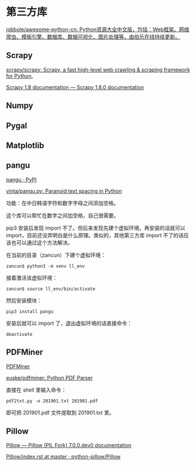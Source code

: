 # 第三方库

[jobbole/awesome-python-cn: Python资源大全中文版，包括：Web框架、网络爬虫、模板引擎、数据库、数据可视化、图片处理等，由伯乐在线持续更新。](https://github.com/jobbole/awesome-python-cn)

## Scrapy

[scrapy/scrapy: Scrapy, a fast high-level web crawling & scraping framework for Python.](https://github.com/scrapy/scrapy)

[Scrapy 1.8 documentation — Scrapy 1.8.0 documentation](https://docs.scrapy.org/en/latest/)

## Numpy

## Pygal

## Matplotlib

## pangu

[pangu · PyPI](https://pypi.org/project/pangu/)

[vinta/pangu.py: Paranoid text spacing in Python](https://github.com/vinta/pangu.py)

功能：在中日韩语字符和数字字母之间添加空格。

这个库可以帮忙在数字之间加空格，自己很需要。

pip3 安装后发现 import 不了。但后来发现先建个虚拟环境，再安装的话就可以 import，目前还没弄明白是什么原理。类似的，其他第三方库 import 不了的话应该也可以通过这个方法解决。

在当前的目录（zancun）下建个虚拟环境：

	zancun$ python3 -m venv ll_env

接着激活该虚拟环境：

	zancun$ source ll_env/bin/activate

然后安装模块：

	pip3 install pangu

安装后就可以 import 了，退出虚拟环境的话直接命令：

	deactivate




## PDFMiner

[PDFMiner](https://euske.github.io/pdfminer/)

[euske/pdfminer: Python PDF Parser](https://github.com/euske/pdfminer)

直接在 shell 里输入命令：

	pdf2txt.py -o 201901.txt 201901.pdf

即可把 201901.pdf 文件提取到 201901.txt 里。

## Pillow

[Pillow — Pillow (PIL Fork) 7.0.0.dev0 documentation](https://pillow.readthedocs.io/en/latest/)

[Pillow/index.rst at master · python-pillow/Pillow](https://github.com/python-pillow/Pillow/blob/master/docs/index.rst)

